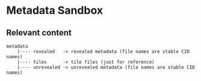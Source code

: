 # Metadata Sandbox

## Relevant content

```
metadata
    |---- revealed   -> revealed metadata (file names are stable CID names) 
    |---- tiles      -> tile files (just for reference) 
    |---- unrevealed -> unrevealed metadata (file names are stable CID names) 
```
